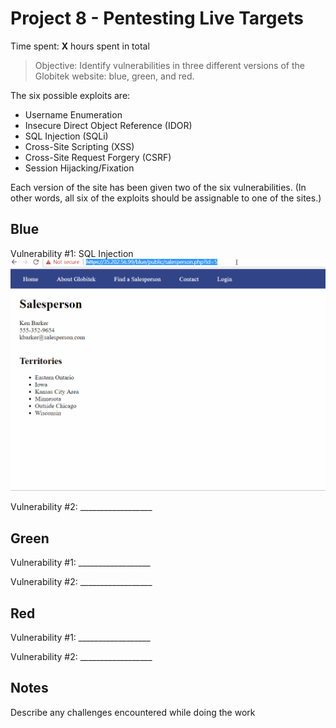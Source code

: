 # Project 8 - Pentesting Live Targets

Time spent: **X** hours spent in total

> Objective: Identify vulnerabilities in three different versions of the Globitek website: blue, green, and red.

The six possible exploits are:
* Username Enumeration
* Insecure Direct Object Reference (IDOR)
* SQL Injection (SQLi)
* Cross-Site Scripting (XSS)
* Cross-Site Request Forgery (CSRF)
* Session Hijacking/Fixation

Each version of the site has been given two of the six vulnerabilities. (In other words, all six of the exploits should be assignable to one of the sites.)

## Blue

Vulnerability #1: SQL Injection
![Alt Text](https://github.com/ClaytonRichardson/Coepath-Week-8/blob/master/week8vuln1.gif)

Vulnerability #2: __________________


## Green

Vulnerability #1: __________________

Vulnerability #2: __________________


## Red

Vulnerability #1: __________________

Vulnerability #2: __________________


## Notes

Describe any challenges encountered while doing the work
